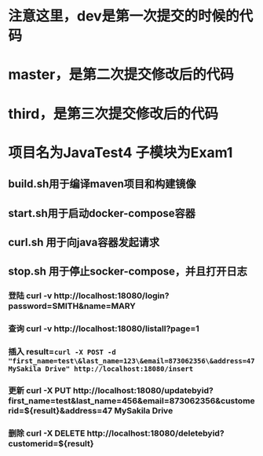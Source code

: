 # 注意这里，dev是第一次提交的时候的代码
# master，是第二次提交修改后的代码
# third，是第三次提交修改后的代码

# 项目名为JavaTest4 子模块为Exam1
## build.sh用于编译maven项目和构建镜像
## start.sh用于启动docker-compose容器
## curl.sh 用于向java容器发起请求
## stop.sh 用于停止socker-compose，并且打开日志
### 登陆 curl -v http://localhost:18080/login?password=SMITH\&name=MARY 
### 查询 curl -v http://localhost:18080/listall?page=1
### 插入 result=`curl -X POST -d "first_name=test\&last_name=123\&email=873062356\&address=47 MySakila Drive" http://localhost:18080/insert`
### 更新 curl -X PUT http://localhost:18080/updatebyid?first_name=test\&last_name=456\&email=873062356\&customerid=${result}\&address=47 MySakila Drive
### 删除 curl -X DELETE  http://localhost:18080/deletebyid?customerid=${result}
